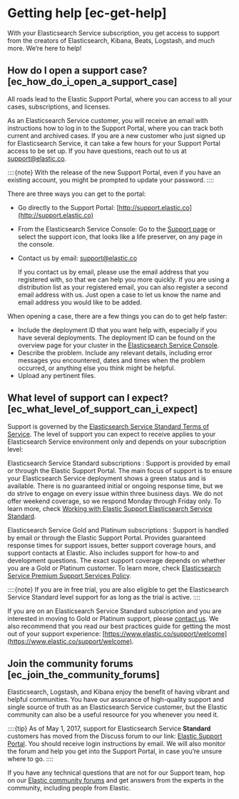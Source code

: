 # Getting help [ec-get-help]

With your Elasticsearch Service subscription, you get access to support from the creators of Elasticsearch, Kibana, Beats, Logstash, and much more. We’re here to help!


## How do I open a support case? [ec_how_do_i_open_a_support_case] 

All roads lead to the Elastic Support Portal, where you can access to all your cases, subscriptions, and licenses.

As an Elasticsearch Service customer, you will receive an email with instructions how to log in to the Support Portal, where you can track both current and archived cases. If you are a new customer who just signed up for Elasticsearch Service, it can take a few hours for your Support Portal access to be set up. If you have questions, reach out to us at [support@elastic.co](mailto:support@elastic.co).

::::{note} 
With the release of the new Support Portal, even if you have an existing account, you might be prompted to update your password.
::::


There are three ways you can get to the portal:

* Go directly to the Support Portal: [http://support.elastic.co](http://support.elastic.co)
* From the Elasticsearch Service Console: Go to the [Support page](https://cloud.elastic.co/support?page=docs&placement=docs-body) or select the support icon, that looks like a life preserver, on any page in the console.
* Contact us by email: [support@elastic.co](mailto:support@elastic.co)

    If you contact us by email, please use the email address that you registered with, so that we can help you more quickly. If you are using a distribution list as your registered email, you can also register a second email address with us. Just open a case to let us know the name and email address you would like to be added.


When opening a case, there are a few things you can do to get help faster:

* Include the deployment ID that you want help with, especially if you have several deployments. The deployment ID can be found on the overview page for your cluster in the [Elasticsearch Service Console](https://cloud.elastic.co?page=docs&placement=docs-body).
* Describe the problem. Include any relevant details, including error messages you encountered, dates and times when the problem occurred, or anything else you think might be helpful.
* Upload any pertinent files.


## What level of support can I expect? [ec_what_level_of_support_can_i_expect] 

Support is governed by the [Elasticsearch Service Standard Terms of Service](https://www.elastic.co/legal/terms-of-service/cloud). The level of support you can expect to receive applies to your Elasticsearch Service environment only and depends on your subscription level:

Elasticsearch Service Standard subscriptions
:   Support is provided by email or through the Elastic Support Portal. The main focus of support is to ensure your Elasticsearch Service deployment shows a green status and is available. There is no guaranteed initial or ongoing response time, but we do strive to engage on every issue within three business days. We do not offer weekend coverage, so we respond Monday through Friday only. To learn more, check [Working with Elastic Support Elasticsearch Service Standard](https://www.elastic.co/support/welcome/cloud).

Elasticsearch Service Gold and Platinum subscriptions
:   Support is handled by email or through the Elastic Support Portal. Provides guaranteed response times for support issues, better support coverage hours, and support contacts at Elastic. Also includes support for how-to and development questions. The exact support coverage depends on whether you are a Gold or Platinum customer. To learn more, check [Elasticsearch Service Premium Support Services Policy](https://www.elastic.co/legal/support_policy/cloud_premium).

::::{note} 
If you are in free trial, you are also eligible to get the Elasticsearch Service Standard level support for as long as the trial is active.
::::


If you are on an Elasticsearch Service Standard subscription and you are interested in moving to Gold or Platinum support, please [contact us](https://www.elastic.co/cloud/contact). We also recommend that you read our best practices guide for getting the most out of your support experience: [https://www.elastic.co/support/welcome](https://www.elastic.co/support/welcome).


## Join the community forums [ec_join_the_community_forums] 

Elasticsearch, Logstash, and Kibana enjoy the benefit of having vibrant and helpful communities. You have our assurance of high-quality support and single source of truth as an Elasticsearch Service customer, but the Elastic community can also be a useful resource for you whenever you need it.

::::{tip} 
As of May 1, 2017, support for Elasticsearch Service **Standard** customers has moved from the Discuss forum to our link: [Elastic Support Portal](https://support.elastic.co). You should receive login instructions by email. We will also monitor the forum and help you get into the Support Portal, in case you’re unsure where to go.
::::


If you have any technical questions that are not for our Support team, hop on our [Elastic community forums](https://discuss.elastic.co/) and get answers from the experts in the community, including people from Elastic.

